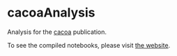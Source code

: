 # cacoaAnalysis

Analysis for the [cacoa](https://github.com/kharchenkolab/cacoa) publication.

To see the compiled notebooks, please visit [the website](https://kharchenkolab.github.io/cacoaAnalysis/).
